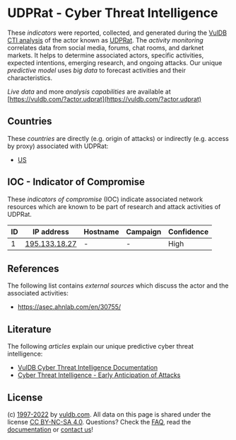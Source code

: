 # UDPRat - Cyber Threat Intelligence

These _indicators_ were reported, collected, and generated during the [VulDB CTI analysis](https://vuldb.com/?kb.cti) of the actor known as [UDPRat](https://vuldb.com/?actor.udprat). The _activity monitoring_ correlates data from social media, forums, chat rooms, and darknet markets. It helps to determine associated actors, specific activities, expected intentions, emerging research, and ongoing attacks. Our unique _predictive model_ uses _big data_ to forecast activities and their characteristics.

_Live data_ and more _analysis capabilities_ are available at [https://vuldb.com/?actor.udprat](https://vuldb.com/?actor.udprat)

## Countries

These _countries_ are directly (e.g. origin of attacks) or indirectly (e.g. access by proxy) associated with UDPRat:

* [US](https://vuldb.com/?country.us)

## IOC - Indicator of Compromise

These _indicators of compromise_ (IOC) indicate associated network resources which are known to be part of research and attack activities of UDPRat.

ID | IP address | Hostname | Campaign | Confidence
-- | ---------- | -------- | -------- | ----------
1 | [195.133.18.27](https://vuldb.com/?ip.195.133.18.27) | - | - | High

## References

The following list contains _external sources_ which discuss the actor and the associated activities:

* https://asec.ahnlab.com/en/30755/

## Literature

The following _articles_ explain our unique predictive cyber threat intelligence:

* [VulDB Cyber Threat Intelligence Documentation](https://vuldb.com/?kb.cti)
* [Cyber Threat Intelligence - Early Anticipation of Attacks](https://www.scip.ch/en/?labs.20201022)

## License

(c) [1997-2022](https://vuldb.com/?kb.changelog) by [vuldb.com](https://vuldb.com/?kb.about). All data on this page is shared under the license [CC BY-NC-SA 4.0](https://creativecommons.org/licenses/by-nc-sa/4.0/). Questions? Check the [FAQ](https://vuldb.com/?kb.faq), read the [documentation](https://vuldb.com/?kb) or [contact us](https://vuldb.com/?contact)!
